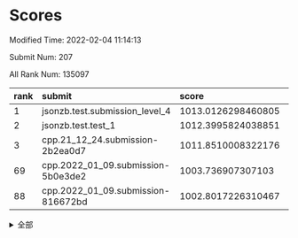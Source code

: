 # Scores

Modified Time: 2022-02-04 11:14:13

Submit Num: 207

All Rank Num: 135097

| rank |               submit               |       score        |       sigma        | pk_num |
| :--- | :--------------------------------- | :----------------- | :----------------- | :----- |
| 1    | jsonzb.test.submission_level_4     | 1013.0126298460805 | 0.7875682599280257 | 2608   |
| 2    | jsonzb.test.test_1                 | 1012.3995824038851 | 0.788794324464587  | 2607   |
| 3    | cpp.21_12_24.submission-2b2ea0d7   | 1011.8510008322176 | 0.7975006847717898 | 2611   |
| 69   | cpp.2022_01_09.submission-5b0e3de2 | 1003.736907307103  | 0.7131565751138353 | 2613   |
| 88   | cpp.2022_01_09.submission-816672bd | 1002.8017226310467 | 0.7048276545489115 | 2609   |


<details>
<summary>全部</summary>

| rank |                 submit                 |       score        |       sigma        | pk_num |
| :--- | :------------------------------------- | :----------------- | :----------------- | :----- |
| 1    | jsonzb.test.submission_level_4         | 1013.0126298460805 | 0.7875682599280257 | 2608   |
| 2    | jsonzb.test.test_1                     | 1012.3995824038851 | 0.788794324464587  | 2607   |
| 3    | cpp.21_12_24.submission-2b2ea0d7       | 1011.8510008322176 | 0.7975006847717898 | 2611   |
| 4    | gobigger.level_3.submission_level_3_16 | 1011.8222864666194 | 0.7838127089438393 | 2615   |
| 5    | gobigger.level_3.submission_level_3_48 | 1011.6490617055382 | 0.7673977719132637 | 2608   |
| 6    | gobigger.level_3.submission_level_3_26 | 1011.6182340443519 | 0.7797431533485274 | 2607   |
| 7    | gobigger.level_3.submission_level_3_15 | 1011.4968325854057 | 0.7756818372050264 | 2610   |
| 8    | gobigger.level_3.submission_level_3_46 | 1011.4545465253008 | 0.7587049552987123 | 2615   |
| 9    | gobigger.level_3.submission_level_3_37 | 1011.3267407038176 | 0.7933246678834142 | 2612   |
| 10   | gobigger.level_3.submission_level_3_3  | 1011.1234148180863 | 0.7578919162606488 | 2609   |
| 11   | gobigger.level_3.submission_level_3_38 | 1011.059688452083  | 0.7859647982059877 | 2610   |
| 12   | gobigger.level_3.submission_level_3_14 | 1010.9389584072813 | 0.7820092361193035 | 2615   |
| 13   | gobigger.level_3.submission_level_3_8  | 1010.8667150095631 | 0.7838796609707778 | 2610   |
| 14   | gobigger.level_3.submission_level_3_19 | 1010.8572882984952 | 0.7796850575655678 | 2613   |
| 15   | gobigger.level_3.submission_level_3_9  | 1010.7678431295444 | 0.7393302390439012 | 2611   |
| 16   | gobigger.level_3.submission_level_3_49 | 1010.728689046489  | 0.7591476750550227 | 2605   |
| 17   | gobigger.level_3.submission_level_3_0  | 1010.7253713846047 | 0.7620741071093861 | 2608   |
| 18   | gobigger.level_3.submission_level_3_23 | 1010.7092642297692 | 0.7676341568962585 | 2614   |
| 19   | gobigger.level_3.submission_level_3_42 | 1010.6816426372228 | 0.7541903342978563 | 2609   |
| 20   | gobigger.level_3.submission_level_3_1  | 1010.6117959074971 | 0.7730492494349516 | 2610   |
| 21   | gobigger.level_3.submission_level_3_18 | 1010.5941994912001 | 0.7664582278643973 | 2610   |
| 22   | gobigger.level_3.submission_level_3_41 | 1010.5775979699379 | 0.7574338680676769 | 2616   |
| 23   | gobigger.level_3.submission_level_3_21 | 1010.564592764067  | 0.7591470880815163 | 2610   |
| 24   | gobigger.level_3.submission_level_3_34 | 1010.4886403611961 | 0.7750570397469145 | 2605   |
| 25   | gobigger.level_3.submission_level_3_40 | 1010.378676455838  | 0.768116488263362  | 2610   |
| 26   | gobigger.level_3.submission_level_3_31 | 1010.3390211932377 | 0.7711378117611049 | 2613   |
| 27   | gobigger.level_3.submission_level_3_35 | 1010.3161480382028 | 0.7627406239801996 | 2608   |
| 28   | gobigger.level_3.submission_level_3_32 | 1010.186745697243  | 0.7744634003188572 | 2612   |
| 29   | gobigger.level_3.submission_level_3_4  | 1010.1482129268283 | 0.7571832398371553 | 2605   |
| 30   | gobigger.level_3.submission_level_3_17 | 1010.0306549734368 | 0.7547076269910524 | 2612   |
| 31   | gobigger.level_3.submission_level_3_11 | 1009.9522153592751 | 0.7549748039276274 | 2606   |
| 32   | gobigger.level_3.submission_level_3_25 | 1009.9205236987306 | 0.7613129172226438 | 2609   |
| 33   | gobigger.level_3.submission_level_3_5  | 1009.8948398107055 | 0.7511894804081152 | 2610   |
| 34   | gobigger.level_3.submission_level_3_6  | 1009.8020046609928 | 0.7804670124752665 | 2612   |
| 35   | gobigger.level_3.submission_level_3_7  | 1009.7254709878594 | 0.7695807266489152 | 2613   |
| 36   | gobigger.level_3.submission_level_3_20 | 1009.7003609206967 | 0.7718744852932093 | 2604   |
| 37   | gobigger.level_3.submission_level_3_47 | 1009.6618902965795 | 0.7428329304604125 | 2608   |
| 38   | gobigger.level_3.submission_level_3_29 | 1009.576275546214  | 0.7564893472299724 | 2612   |
| 39   | gobigger.level_3.submission_level_3_27 | 1009.5553020173534 | 0.761062503106336  | 2609   |
| 40   | gobigger.level_3.submission_level_3_45 | 1009.5175193032995 | 0.7487510412044076 | 2616   |
| 41   | gobigger.level_3.submission_level_3_36 | 1009.4960412048862 | 0.7616336534889644 | 2610   |
| 42   | gobigger.level_3.submission_level_3_10 | 1009.4152955832994 | 0.7862221770351693 | 2616   |
| 43   | gobigger.level_3.submission_level_3_30 | 1009.4142433157959 | 0.7534456275465546 | 2613   |
| 44   | gobigger.level_3.submission_level_3_12 | 1009.175768307066  | 0.7396767170904968 | 2612   |
| 45   | gobigger.level_3.submission_level_3_39 | 1009.1223282383255 | 0.7442361278683124 | 2611   |
| 46   | gobigger.level_3.submission_level_3_13 | 1009.0806124515342 | 0.7374929008912241 | 2610   |
| 47   | gobigger.level_3.submission_level_3_2  | 1008.9198942764626 | 0.7473071505301163 | 2608   |
| 48   | gobigger.level_3.submission_level_3_44 | 1008.83882494498   | 0.759771798052829  | 2611   |
| 49   | gobigger.level_3.submission_level_3_43 | 1008.7225171280043 | 0.7172584334300197 | 2610   |
| 50   | gobigger.level_3.submission_level_3_24 | 1008.6319290218696 | 0.7475437888212099 | 2610   |
| 51   | gobigger.level_3.submission_level_3_33 | 1008.5444598333098 | 0.739936534249578  | 2608   |
| 52   | gobigger.level_3.submission_level_3_22 | 1008.5368097439506 | 0.7424403297118088 | 2614   |
| 53   | gobigger.level_3.submission_level_3_28 | 1008.3575987694182 | 0.7419038384933828 | 2608   |
| 54   | gobigger.level_1.submission_level_1_18 | 1005.0961959898916 | 0.738989626012773  | 2614   |
| 55   | gobigger.level_1.submission_level_1_45 | 1004.7381780797319 | 0.7119442893838802 | 2610   |
| 56   | gobigger.level_1.submission_level_1_5  | 1004.7245693365746 | 0.7286173266188454 | 2614   |
| 57   | gobigger.level_1.submission_level_1_27 | 1004.525648538587  | 0.7213912496598432 | 2617   |
| 58   | gobigger.level_1.submission_level_1_42 | 1004.3374116143984 | 0.7287901890993894 | 2615   |
| 59   | gobigger.level_1.submission_level_1_35 | 1004.2076360104955 | 0.7223013639352946 | 2610   |
| 60   | gobigger.level_1.submission_level_1_9  | 1004.1317832692426 | 0.7349231253940198 | 2609   |
| 61   | gobigger.level_1.submission_level_1_43 | 1004.1006761227696 | 0.7178165682699003 | 2612   |
| 62   | gobigger.level_1.submission_level_1_15 | 1004.071370889933  | 0.7174715768275199 | 2614   |
| 63   | gobigger.level_1.submission_level_1_40 | 1004.0354570833213 | 0.7167750267633217 | 2610   |
| 64   | gobigger.level_1.submission_level_1_31 | 1003.9961597823016 | 0.712141726032771  | 2613   |
| 65   | gobigger.level_1.submission_level_1_14 | 1003.8810751298348 | 0.7172972955201015 | 2612   |
| 66   | gobigger.level_1.submission_level_1_11 | 1003.8395835407241 | 0.7145155837491294 | 2613   |
| 67   | gobigger.level_1.submission_level_1_48 | 1003.7571935680371 | 0.7151189644132943 | 2614   |
| 68   | gobigger.level_1.submission_level_1_2  | 1003.7457913349606 | 0.7147057761512433 | 2609   |
| 69   | cpp.2022_01_09.submission-5b0e3de2     | 1003.736907307103  | 0.7131565751138353 | 2613   |
| 70   | gobigger.level_1.submission_level_1_19 | 1003.7164897554535 | 0.7146008723765638 | 2608   |
| 71   | gobigger.level_1.submission_level_1_4  | 1003.6447773452509 | 0.7162351114428214 | 2609   |
| 72   | gobigger.level_1.submission_level_1_7  | 1003.620398844991  | 0.7038859255275556 | 2610   |
| 73   | gobigger.level_1.submission_level_1_36 | 1003.6154965418938 | 0.7261618880477071 | 2611   |
| 74   | gobigger.level_1.submission_level_1_38 | 1003.5641787064175 | 0.7051770389899694 | 2617   |
| 75   | gobigger.level_1.submission_level_1_21 | 1003.5510908144498 | 0.7031857974827275 | 2612   |
| 76   | gobigger.level_1.submission_level_1_22 | 1003.5365341099053 | 0.7219537052344689 | 2613   |
| 77   | gobigger.level_1.submission_level_1_49 | 1003.5201211369557 | 0.7146547331000814 | 2607   |
| 78   | gobigger.level_1.submission_level_1_6  | 1003.5107526851236 | 0.72682205790566   | 2612   |
| 79   | gobigger.level_1.submission_level_1_32 | 1003.4102814993694 | 0.712034017056419  | 2612   |
| 80   | gobigger.level_1.submission_level_1_1  | 1003.4093544988851 | 0.7187562687336488 | 2608   |
| 81   | gobigger.level_1.submission_level_1_3  | 1003.3467650792338 | 0.7234593728859323 | 2615   |
| 82   | gobigger.level_1.submission_level_1_24 | 1003.3155451360899 | 0.7269235506181182 | 2605   |
| 83   | gobigger.level_1.submission_level_1_23 | 1003.296113629359  | 0.7175543557519569 | 2612   |
| 84   | gobigger.level_1.submission_level_1_12 | 1003.1114170728246 | 0.7209127340332474 | 2610   |
| 85   | gobigger.level_1.submission_level_1_37 | 1003.0163952703613 | 0.7112791056235425 | 2612   |
| 86   | gobigger.level_1.submission_level_1_25 | 1002.934293697357  | 0.7163822953254904 | 2617   |
| 87   | gobigger.level_1.submission_level_1_16 | 1002.8276110693513 | 0.7073707474162049 | 2611   |
| 88   | cpp.2022_01_09.submission-816672bd     | 1002.8017226310467 | 0.7048276545489115 | 2609   |
| 89   | gobigger.level_1.submission_level_1_34 | 1002.7179181874221 | 0.7013411867803591 | 2611   |
| 90   | gobigger.level_1.submission_level_1_26 | 1002.649308043183  | 0.7115776547561177 | 2610   |
| 91   | gobigger.level_1.submission_level_1_39 | 1002.6415166435384 | 0.715327118879806  | 2609   |
| 92   | gobigger.level_1.submission_level_1_20 | 1002.5291860056043 | 0.7088957716777403 | 2607   |
| 93   | gobigger.level_1.submission_level_1_44 | 1002.5288301679648 | 0.7013660253923291 | 2610   |
| 94   | gobigger.level_1.submission_level_1_10 | 1002.2217560515081 | 0.7194362551598139 | 2611   |
| 95   | gobigger.level_1.submission_level_1_33 | 1002.19079456629   | 0.7078060066129936 | 2614   |
| 96   | gobigger.level_1.submission_level_1_8  | 1002.1745701526253 | 0.7082153486038165 | 2607   |
| 97   | gobigger.level_1.submission_level_1_0  | 1002.1699931632863 | 0.713234941299772  | 2615   |
| 98   | gobigger.level_1.submission_level_1_29 | 1002.0503959046562 | 0.712924638239771  | 2613   |
| 99   | gobigger.level_1.submission_level_1_17 | 1002.0415771759205 | 0.7210746704387994 | 2608   |
| 100  | gobigger.level_1.submission_level_1_47 | 1002.0118942385449 | 0.7149899436829571 | 2614   |
| 101  | gobigger.level_1.submission_level_1_28 | 1001.6123822877197 | 0.7125054598625982 | 2607   |
| 102  | gobigger.level_1.submission_level_1_41 | 1001.5956655187538 | 0.7137588191395005 | 2613   |
| 103  | gobigger.level_1.submission_level_1_30 | 1001.3921541783507 | 0.7257802087417067 | 2608   |
| 104  | gobigger.level_1.submission_level_1_13 | 1000.8640588419938 | 0.7018646722672862 | 2607   |
| 105  | gobigger.level_1.submission_level_1_46 | 1000.6830110280745 | 0.7091319484967723 | 2612   |
| 106  | gobigger.random.submission_random_47   | 997.3341892840731  | 0.6945798191873307 | 2614   |
| 107  | gobigger.random.submission_random_10   | 997.3310703249826  | 0.7005034629774743 | 2611   |
| 108  | gobigger.random.submission_random_7    | 997.0967700605611  | 0.6917669425504922 | 2612   |
| 109  | gobigger.random.submission_random_3    | 997.0753074368146  | 0.7137882988446528 | 2608   |
| 110  | gobigger.random.submission_random_44   | 997.0026229768802  | 0.7079820705809206 | 2613   |
| 111  | gobigger.random.submission_random_1    | 996.9886413754002  | 0.7096763758975079 | 2611   |
| 112  | gobigger.random.submission_random_49   | 996.9332078780999  | 0.7172490357746807 | 2610   |
| 113  | gobigger.random.submission_random_18   | 996.8850607026498  | 0.710670453533936  | 2607   |
| 114  | gobigger.random.submission_random_28   | 996.7425990706334  | 0.722065947630309  | 2606   |
| 115  | gobigger.random.submission_random_11   | 996.668742862133   | 0.7044094980822876 | 2612   |
| 116  | gobigger.random.submission_random_13   | 996.5930725237882  | 0.7164368514835371 | 2606   |
| 117  | gobigger.random.submission_random_37   | 996.5096646224849  | 0.7244660076872447 | 2612   |
| 118  | gobigger.random.submission_random_32   | 996.4793421191648  | 0.6940091647148583 | 2612   |
| 119  | gobigger.random.submission_random_15   | 996.3993216058439  | 0.7206001815636843 | 2607   |
| 120  | gobigger.random.submission_random_21   | 996.3926569349629  | 0.7037556184880513 | 2613   |
| 121  | gobigger.random.submission_random_22   | 996.381206897115   | 0.700944238312936  | 2608   |
| 122  | gobigger.random.submission_random_19   | 996.2487821327143  | 0.7145867365136248 | 2611   |
| 123  | gobigger.random.submission_random_23   | 996.2073473342347  | 0.715566503774929  | 2611   |
| 124  | gobigger.random.submission_random_36   | 996.2069971360917  | 0.7137742617712022 | 2610   |
| 125  | gobigger.random.submission_random_38   | 996.1992573066622  | 0.7135154774099175 | 2612   |
| 126  | gobigger.random.submission_random_29   | 996.0731323818821  | 0.7096358404392674 | 2606   |
| 127  | gobigger.random.submission_random_2    | 996.0519437745372  | 0.7011856382228387 | 2614   |
| 128  | gobigger.random.submission_random_16   | 996.0063097746944  | 0.7133932139920864 | 2616   |
| 129  | gobigger.random.submission_random_43   | 995.9914226885351  | 0.7129027483306103 | 2610   |
| 130  | gobigger.random.submission_random_40   | 995.9556764850194  | 0.705208655580029  | 2610   |
| 131  | gobigger.random.submission_random_35   | 995.9295184036482  | 0.7145497753970164 | 2612   |
| 132  | gobigger.random.submission_random_0    | 995.8158561519542  | 0.7171781903429167 | 2611   |
| 133  | gobigger.random.submission_random_8    | 995.7322501546143  | 0.706228058534903  | 2615   |
| 134  | gobigger.random.submission_random_6    | 995.6967440691666  | 0.7113405115799649 | 2610   |
| 135  | gobigger.random.submission_random_27   | 995.6441383146914  | 0.7051650493074213 | 2612   |
| 136  | gobigger.random.submission_random_14   | 995.5641216360226  | 0.7079160017394133 | 2612   |
| 137  | gobigger.random.submission_random_41   | 995.5482870856014  | 0.7016372133935207 | 2611   |
| 138  | gobigger.random.submission_random_48   | 995.4889035243842  | 0.7254135880794711 | 2610   |
| 139  | gobigger.random.submission_random_25   | 995.3781737638103  | 0.7047645237252701 | 2610   |
| 140  | gobigger.random.submission_random_42   | 995.3682247838484  | 0.7204447048887962 | 2612   |
| 141  | gobigger.random.submission_random_30   | 995.3472995575024  | 0.7207210451509888 | 2610   |
| 142  | gobigger.random.submission_random_4    | 995.2100388565063  | 0.7069774496343105 | 2607   |
| 143  | gobigger.random.submission_random_46   | 995.1860931276642  | 0.7205573656221291 | 2614   |
| 144  | gobigger.random.submission_random_20   | 995.1502316885911  | 0.706240653148272  | 2614   |
| 145  | gobigger.random.submission_random_34   | 995.1199757932079  | 0.70794042733795   | 2613   |
| 146  | gobigger.random.submission_random_26   | 995.0285592748035  | 0.7222781452740189 | 2616   |
| 147  | gobigger.random.submission_random_45   | 994.993014375294   | 0.7231384438038516 | 2611   |
| 148  | gobigger.random.submission_random_12   | 994.9834031055166  | 0.711714090396435  | 2613   |
| 149  | gobigger.random.submission_random_17   | 994.9828004113677  | 0.7255320668068087 | 2609   |
| 150  | gobigger.random.submission_random_9    | 994.9565231098293  | 0.7218210294236315 | 2612   |
| 151  | gobigger.random.submission_random_33   | 994.8688393054107  | 0.7118015715822111 | 2613   |
| 152  | gobigger.random.submission_random_5    | 994.809515136827   | 0.7162036969126233 | 2608   |
| 153  | gobigger.random.submission_random_24   | 994.7079915089524  | 0.7251278974928762 | 2611   |
| 154  | gobigger.random.submission_random_31   | 994.6688094820247  | 0.7116402423068212 | 2610   |
| 155  | gobigger.random.submission_random_39   | 994.4899494264898  | 0.7140015565819664 | 2612   |
| 156  | gobigger.level_2.submission_level_2_42 | 993.6172939529346  | 0.7510371755238422 | 2610   |
| 157  | gobigger.level_2.submission_level_2_28 | 993.5732972820541  | 0.7453359191494744 | 2614   |
| 158  | gobigger.level_2.submission_level_2_47 | 993.5173188241538  | 0.7426829049128334 | 2611   |
| 159  | gobigger.level_2.submission_level_2_7  | 993.465186346651   | 0.7274275722142902 | 2610   |
| 160  | gobigger.level_2.submission_level_2_6  | 993.4235675530798  | 0.725392699375212  | 2616   |
| 161  | gobigger.level_2.submission_level_2_37 | 993.4211529012445  | 0.725976077922237  | 2608   |
| 162  | gobigger.level_2.submission_level_2_23 | 993.3610302103932  | 0.7464266140790657 | 2607   |
| 163  | gobigger.level_2.submission_level_2_2  | 993.2971847291742  | 0.741044092151769  | 2617   |
| 164  | gobigger.level_2.submission_level_2_41 | 993.1191556587446  | 0.7293567727929712 | 2610   |
| 165  | gobigger.level_2.submission_level_2_27 | 993.1164325235526  | 0.7687743573260242 | 2606   |
| 166  | gobigger.level_2.submission_level_2_14 | 993.1152395764883  | 0.7360979491626544 | 2611   |
| 167  | gobigger.level_2.submission_level_2_9  | 993.0733038332818  | 0.7586956393372569 | 2607   |
| 168  | gobigger.level_2.submission_level_2_4  | 992.9865664231562  | 0.7281493971857351 | 2610   |
| 169  | gobigger.level_2.submission_level_2_1  | 992.9745453982945  | 0.7384345035792151 | 2614   |
| 170  | gobigger.level_2.submission_level_2_17 | 992.9566712354847  | 0.7279914978391537 | 2610   |
| 171  | gobigger.level_2.submission_level_2_13 | 992.9262266586034  | 0.7349756829368381 | 2609   |
| 172  | gobigger.level_2.submission_level_2_21 | 992.8168061072978  | 0.7478801470478791 | 2610   |
| 173  | gobigger.level_2.submission_level_2_39 | 992.5182780154698  | 0.7338781333661949 | 2605   |
| 174  | gobigger.level_2.submission_level_2_40 | 992.491011593213   | 0.740229271789224  | 2609   |
| 175  | gobigger.level_2.submission_level_2_46 | 992.4699770421788  | 0.7662879784002176 | 2615   |
| 176  | gobigger.level_2.submission_level_2_10 | 992.3268318282444  | 0.7441067634023075 | 2611   |
| 177  | gobigger.level_2.submission_level_2_18 | 992.3097401175204  | 0.7254921293017623 | 2607   |
| 178  | gobigger.level_2.submission_level_2_11 | 992.2525353130554  | 0.7302148562477412 | 2610   |
| 179  | gobigger.level_2.submission_level_2_16 | 992.1712902562206  | 0.7344991519778368 | 2607   |
| 180  | gobigger.level_2.submission_level_2_30 | 992.146581900267   | 0.721835508765177  | 2608   |
| 181  | gobigger.level_2.submission_level_2_33 | 992.137132036982   | 0.7538129465135671 | 2615   |
| 182  | gobigger.level_2.submission_level_2_25 | 992.1282337454548  | 0.7479485472841642 | 2612   |
| 183  | gobigger.level_2.submission_level_2_8  | 991.8074140579843  | 0.7470384873822933 | 2606   |
| 184  | gobigger.level_2.submission_level_2_32 | 991.6972540294183  | 0.7660472880556348 | 2611   |
| 185  | gobigger.level_2.submission_level_2_29 | 991.6082685660173  | 0.7377186482985985 | 2610   |
| 186  | gobigger.level_2.submission_level_2_3  | 991.5387739545971  | 0.741763632157372  | 2606   |
| 187  | gobigger.level_2.submission_level_2_36 | 991.4419252812231  | 0.7545317955109208 | 2610   |
| 188  | gobigger.level_2.submission_level_2_15 | 991.3664552122647  | 0.7503998806258919 | 2612   |
| 189  | gobigger.level_2.submission_level_2_43 | 991.3573327688423  | 0.7630224474644038 | 2607   |
| 190  | gobigger.level_2.submission_level_2_26 | 991.3552815391417  | 0.7560759394827966 | 2606   |
| 191  | gobigger.level_2.submission_level_2_34 | 991.2851061555139  | 0.7421165250010944 | 2609   |
| 192  | gobigger.level_2.submission_level_2_12 | 991.251738630581   | 0.7407632262456965 | 2605   |
| 193  | gobigger.level_2.submission_level_2_38 | 991.2452558377671  | 0.7433391424655597 | 2616   |
| 194  | gobigger.level_2.submission_level_2_22 | 991.2175850383602  | 0.7570744107442966 | 2612   |
| 195  | gobigger.level_2.submission_level_2_45 | 991.1979253962853  | 0.7491351963627333 | 2608   |
| 196  | gobigger.level_2.submission_level_2_0  | 991.1552922134023  | 0.7580144738964157 | 2609   |
| 197  | gobigger.level_2.submission_level_2_48 | 991.0895247420455  | 0.7445893969149396 | 2612   |
| 198  | gobigger.level_2.submission_level_2_49 | 991.0193758835863  | 0.7405782652580304 | 2603   |
| 199  | gobigger.level_2.submission_level_2_5  | 990.9521486743704  | 0.7544158527270265 | 2607   |
| 200  | gobigger.level_2.submission_level_2_24 | 990.9120960321703  | 0.7538228015415405 | 2609   |
| 201  | gobigger.level_2.submission_level_2_19 | 990.9048543626284  | 0.7462171121129526 | 2615   |
| 202  | gobigger.level_2.submission_level_2_20 | 990.899248419373   | 0.7594666560521524 | 2612   |
| 203  | gobigger.level_2.submission_level_2_31 | 990.8361795285242  | 0.7647501013693654 | 2614   |
| 204  | gobigger.level_2.submission_level_2_35 | 990.5999513271004  | 0.7667020679303561 | 2604   |
| 205  | gobigger.level_2.submission_level_2_44 | 990.4936749193861  | 0.7574164523895692 | 2609   |
| 206  | gobigger.none.submission_none_1        | 977.2101740125031  | 1.4170494815159995 | 2609   |
| 207  | gobigger.none.submission_none_0        | 975.7697450071636  | 1.4374274077255207 | 2608   |

</details>